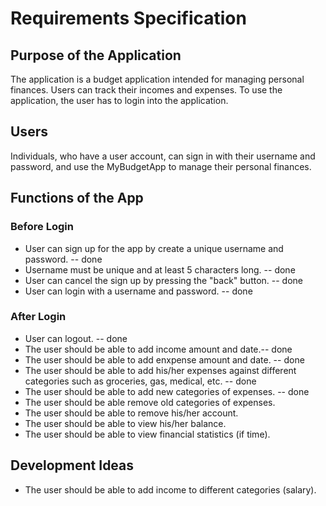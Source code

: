# Requirements Specification

## Purpose of the Application

The application is a budget application intended for managing personal finances. 
Users can track their incomes and expenses. To use the application, the user has to login into the application.

## Users

Individuals, who have a user account, can sign in with their username and password, and use the MyBudgetApp to manage their personal finances.

## Functions of the App


### Before Login
* User can sign up for the app by create a unique username and password. -- done
* Username must be unique and at least 5 characters long. -- done
* User can cancel the sign up by pressing the "back" button. -- done
* User can login with a username and password. -- done

### After Login
* User can logout. -- done
* The user should be able to add income amount and date.-- done
* The user should be able to add enxpense amount and date. -- done
* The user should be able to add his/her expenses against different categories such as groceries, gas, medical, etc. -- done
* The user should be able to add new categories of expenses. -- done
* The user should be able remove old categories of expenses.
* The user should be able to remove his/her account.
* The user should be able to view his/her balance.
* The user should be able to view financial statistics (if time).

## Development Ideas

* The user should be able to add income to different categories (salary).
